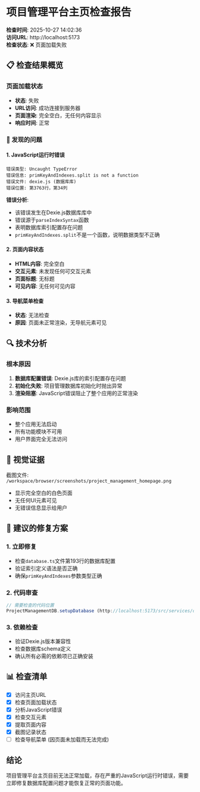 # 项目管理平台主页检查报告

**检查时间**: 2025-10-27 14:02:36  
**访问URL**: http://localhost:5173  
**检查状态**: ❌ 页面加载失败

## 📋 检查结果概览

### 页面加载状态
- **状态**: 失败
- **URL访问**: 成功连接到服务器
- **页面渲染**: 完全空白，无任何内容显示
- **响应时间**: 正常

### 🚨 发现的问题

#### 1. JavaScript运行时错误
```
错误类型: Uncaught TypeError
错误信息: primKeyAndIndexes.split is not a function
错误文件: dexie.js (数据库库)
错误位置: 第3763行，第34列
```

**错误分析**:
- 该错误发生在Dexie.js数据库库中
- 错误源于`parseIndexSyntax`函数
- 表明数据库索引配置存在问题
- `primKeyAndIndexes.split`不是一个函数，说明数据类型不正确

#### 2. 页面内容状态
- **HTML内容**: 完全空白
- **交互元素**: 未发现任何可交互元素
- **页面标题**: 无标题
- **可见内容**: 无任何可见内容

#### 3. 导航菜单检查
- **状态**: 无法检查
- **原因**: 页面未正常渲染，无导航元素可见

## 🔍 技术分析

### 根本原因
1. **数据库配置错误**: Dexie.js库的索引配置存在问题
2. **初始化失败**: 项目管理数据库初始化时抛出异常
3. **渲染阻塞**: JavaScript错误阻止了整个应用的正常渲染

### 影响范围
- 整个应用无法启动
- 所有功能模块不可用
- 用户界面完全无法访问

## 📸 视觉证据

截图文件: `/workspace/browser/screenshots/project_management_homepage.png`
- 显示完全空白的白色页面
- 无任何UI元素可见
- 无错误信息显示给用户

## 🔧 建议的修复方案

### 1. 立即修复
- 检查`database.ts`文件第193行的数据库配置
- 验证索引定义语法是否正确
- 确保`primKeyAndIndexes`参数类型正确

### 2. 代码审查
```typescript
// 需要检查的代码位置
ProjectManagementDB.setupDatabase (http://localhost:5173/src/services/database.ts:193:21)
```

### 3. 依赖检查
- 验证Dexie.js版本兼容性
- 检查数据库schema定义
- 确认所有必需的依赖项已正确安装

## 📊 检查清单

- [x] 访问主页URL
- [x] 检查页面加载状态
- [x] 分析JavaScript错误
- [x] 检查交互元素
- [x] 提取页面内容
- [x] 截图记录状态
- [ ] 检查导航菜单 (因页面未加载而无法完成)

## 结论

项目管理平台主页目前无法正常加载，存在严重的JavaScript运行时错误，需要立即修复数据库配置问题才能恢复正常的页面功能。